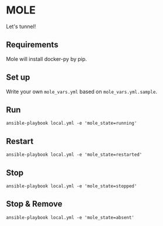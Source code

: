 MOLE
====

Let's tunnel!

Requirements
------------

Mole will install docker-py by pip.

Set up
------

Write your own `mole_vars.yml` based on `mole_vars.yml.sample`.

Run
---

    ansible-playbook local.yml -e 'mole_state=running'

Restart
-------

    ansible-playbook local.yml -e 'mole_state=restarted'

Stop
----

    ansible-playbook local.yml -e 'mole_state=stopped'

Stop & Remove
-------------

    ansible-playbook local.yml -e 'mole_state=absent'

